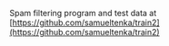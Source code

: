 Spam filtering program and test data at [https://github.com/samueltenka/train2](https://github.com/samueltenka/train2)
